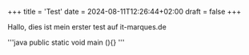 +++
title = 'Test'
date = 2024-08-11T12:26:44+02:00
draft = false
+++

Hallo, dies ist mein erster test auf it-marques.de

'''java
public static void main (){}
'''
